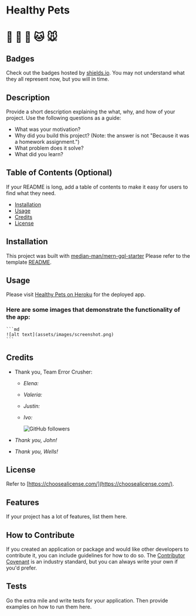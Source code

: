 # Healthy Pets
# 🐹 🐶 🐰 🐱 🐭
## Badges
Check out the badges hosted by [shields.io](https://shields.io/). You may not understand what they all represent now, but you will in time.
## Description
Provide a short description explaining the what, why, and how of your project. Use the following questions as a guide:
- What was your motivation?
- Why did you build this project? (Note: the answer is not "Because it was a homework assignment.")
- What problem does it solve?
- What did you learn?
## Table of Contents (Optional)
If your README is long, add a table of contents to make it easy for users to find what they need.
- [Installation](#installation)
- [Usage](#usage)
- [Credits](#credits)
- [License](#license)
## Installation
This project was built with [median-man/mern-gql-starter](https://github.com/median-man/mern-gql-starter) Please refer to the template [README](template.md).
## Usage
Please visit [Healthy Pets on Heroku](https://healthy-pets-copypaste.herokuapp.com/) for the deployed app.

### Here are some images that demonstrate the functionality of the app:
    ```md
    ![alt text](assets/images/screenshot.png)
    ```
## Credits
*  Thank you, Team Error Crusher:
    * *Elena:*

    * *Valeria:*

    * *Justin:*

    * *Ivo:*

        ![GitHub followers](https://img.shields.io/github/followers/Ivo-Gatzinski?style=social)

- *Thank you, John!*

- *Thank you, Wells!*

## License
Refer to [https://choosealicense.com/](https://choosealicense.com/).

## Features
If your project has a lot of features, list them here.

## How to Contribute
If you created an application or package and would like other developers to contribute it, you can include guidelines for how to do so. The [Contributor Covenant](https://www.contributor-covenant.org/) is an industry standard, but you can always write your own if you'd prefer.

## Tests
Go the extra mile and write tests for your application. Then provide examples on how to run them here.
